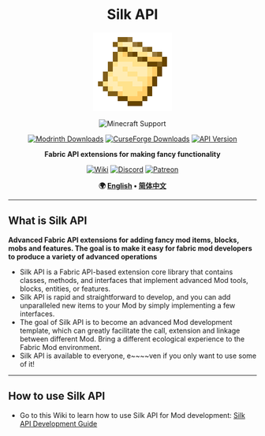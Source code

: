 <!--suppress HtmlDeprecatedAttribute -->
<div align="center">

# Silk API

<img src="img/icon.png" alt="Logo" width="160" height="160"/>

![Minecraft Support](https://img.shields.io/badge/SUPPORT_FOR_MC-1.20_~_1.20.4-52A535.svg?style=for-the-badge)

[![Modrinth Downloads](https://img.shields.io/modrinth/dt/3je4UK0t?style=flat-square&logo=modrinth&color=66D676)](https://modrinth.com/mod/silk-api)
[![CurseForge Downloads](https://img.shields.io/curseforge/dt/902155?style=flat-square&logo=curseforge&color=E06D44)](https://www.curseforge.com/minecraft/mc-mods/silk-api)
[![API Version](https://img.shields.io/modrinth/v/3je4UK0t?style=flat-square&logo=github&color=FFFFFF)](https://github.com/Silk-MC/Silk-API)

**Fabric API extensions for making fancy functionality**

[![Wiki](https://img.shields.io/badge/WIKI-444444?style=for-the-badge&logo=wikipedia&logoColor=FFFFFF)](https://silk-mc.gitbook.io/silk-api)
[![Discord](https://img.shields.io/badge/DISCORD-5865F2?style=for-the-badge&logo=discord&logoColor=FFFFFF)](https://discord.com/invite/ZJuQyH2RBz)
[![Patreon](https://img.shields.io/badge/PATREON-FF424D?style=for-the-badge&logo=patreon&logoColor=FFFFFF)](https://www.patreon.com/GameGeek_Saikel)

**🌍 [English](README/README.en_us.md) • [简体中文](README/README.zh_cn.md)**

</div>

---

## What is Silk API

**Advanced Fabric API extensions for adding fancy mod items, blocks, mobs and features. The goal is to make it easy for
fabric mod developers to produce a
variety of advanced operations**

- Silk API is a Fabric API-based extension core library that contains classes, methods, and interfaces that implement
  advanced Mod tools, blocks, entities,
  or features.
- Silk API is rapid and straightforward to develop, and you can add unparalleled new items to your Mod by simply
  implementing a few interfaces.
- The goal of Silk API is to become an advanced Mod development template, which can greatly facilitate the call,
  extension and linkage between different
  Mod. Bring a different ecological experience to the Fabric Mod environment.
- Silk API is available to everyone, e~~~~ven if you only want to use some of it!

---

## How to use Silk API

- Go to this Wiki to learn how to use Silk API for Mod
  development: [Silk API Development Guide](https://silk-mc.gitbook.io/silk-api)